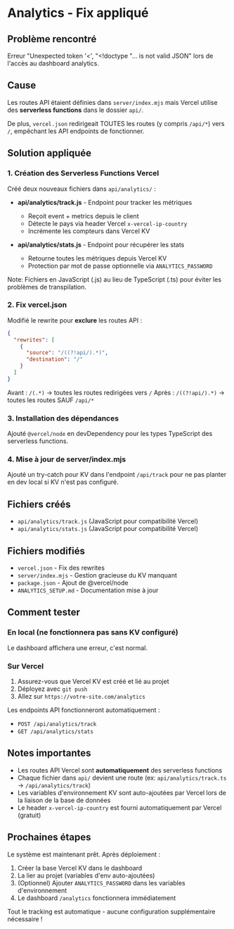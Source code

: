 # Analytics - Fix appliqué

## Problème rencontré
Erreur "Unexpected token '<', "<!doctype "... is not valid JSON" lors de l'accès au dashboard analytics.

## Cause
Les routes API étaient définies dans `server/index.mjs` mais Vercel utilise des **serverless functions** dans le dossier `api/`.

De plus, `vercel.json` redirigeait TOUTES les routes (y compris `/api/*`) vers `/`, empêchant les API endpoints de fonctionner.

## Solution appliquée

### 1. Création des Serverless Functions Vercel
Créé deux nouveaux fichiers dans `api/analytics/` :

- **api/analytics/track.js** - Endpoint pour tracker les métriques
  - Reçoit event + metrics depuis le client
  - Détecte le pays via header Vercel `x-vercel-ip-country`
  - Incrémente les compteurs dans Vercel KV

- **api/analytics/stats.js** - Endpoint pour récupérer les stats
  - Retourne toutes les métriques depuis Vercel KV
  - Protection par mot de passe optionnelle via `ANALYTICS_PASSWORD`

Note: Fichiers en JavaScript (.js) au lieu de TypeScript (.ts) pour éviter les problèmes de transpilation.

### 2. Fix vercel.json
Modifié le rewrite pour **exclure** les routes API :

```json
{
  "rewrites": [
    {
      "source": "/((?!api/).*)",
      "destination": "/"
    }
  ]
}
```

Avant : `/(.*)` → toutes les routes redirigées vers `/`
Après : `/((?!api/).*)` → toutes les routes SAUF `/api/*`

### 3. Installation des dépendances
Ajouté `@vercel/node` en devDependency pour les types TypeScript des serverless functions.

### 4. Mise à jour de server/index.mjs
Ajouté un try-catch pour KV dans l'endpoint `/api/track` pour ne pas planter en dev local si KV n'est pas configuré.

## Fichiers créés
- `api/analytics/track.js` (JavaScript pour compatibilité Vercel)
- `api/analytics/stats.js` (JavaScript pour compatibilité Vercel)

## Fichiers modifiés
- `vercel.json` - Fix des rewrites
- `server/index.mjs` - Gestion gracieuse du KV manquant
- `package.json` - Ajout de @vercel/node
- `ANALYTICS_SETUP.md` - Documentation mise à jour

## Comment tester

### En local (ne fonctionnera pas sans KV configuré)
Le dashboard affichera une erreur, c'est normal.

### Sur Vercel
1. Assurez-vous que Vercel KV est créé et lié au projet
2. Déployez avec `git push`
3. Allez sur `https://votre-site.com/analytics`

Les endpoints API fonctionneront automatiquement :
- `POST /api/analytics/track`
- `GET /api/analytics/stats`

## Notes importantes

- Les routes API Vercel sont **automatiquement** des serverless functions
- Chaque fichier dans `api/` devient une route (ex: `api/analytics/track.ts` → `/api/analytics/track`)
- Les variables d'environnement KV sont auto-ajoutées par Vercel lors de la liaison de la base de données
- Le header `x-vercel-ip-country` est fourni automatiquement par Vercel (gratuit)

## Prochaines étapes

Le système est maintenant prêt. Après déploiement :

1. Créer la base Vercel KV dans le dashboard
2. La lier au projet (variables d'env auto-ajoutées)
3. (Optionnel) Ajouter `ANALYTICS_PASSWORD` dans les variables d'environnement
4. Le dashboard `/analytics` fonctionnera immédiatement

Tout le tracking est automatique - aucune configuration supplémentaire nécessaire !
